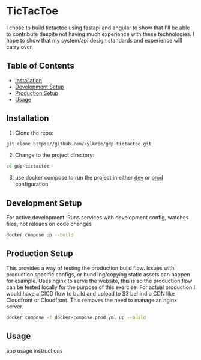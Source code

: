 # TicTacToe

I chose to build tictactoe using fastapi and angular to show that I'll be able to contribute despite not having much experience with these technologies. I hope to show that my system/api design standards and experience will carry over. 

## Table of Contents

- [Installation](#installation)
- [Development Setup](#development-setup)
- [Production Setup](#production-setup)
- [Usage](#usage)

## Installation

1. Clone the repo:
```sh
git clone https://github.com/kylkrie/gdp-tictactoe.git
```
2. Change to the project directory:
```sh
cd gdp-tictactoe
```
3. use docker compose to run the project in either [dev](#development-setup) or [prod](#production-setup) configuration

## Development Setup

For active development. Runs services with development config, watches files, hot reloads on code changes

```sh
docker compose up --build
```

## Production Setup

This provides a way of testing the production build flow. Issues with production specific configs, or bundling/copying static assets can happen for example.
Uses nginx to serve the website, this is so the production flow can be tested locally for the purpose of this exercise. For actual production I would have a CICD flow to build and upload to S3 behind a CDN like Cloudfront or Cloudfront. This removes the need to manage an nginx server.

```sh
docker compose -f docker-compose.prod.yml up --build
```

## Usage

app usage instructions
